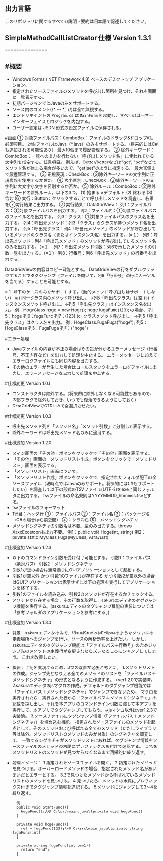## 出力言語
このリポジトリに関するすべての説明・要約は日本語で記述してください。

## SimpleMethodCallListCreator 仕様  Version 1.3.1
===============

#概要
----
- Windows Forms (.NET Framework 4.8) ベースのデスクトップ アプリケーション。
- 指定されたソースファイルのメソッドを呼び出し箇所を見つけ、それを画面に一覧表示する。
- 初期バージョンではJavaのみをサポートする。
- ソース内のコメント(/* ～ */, //)は全て無視する。
- エントリポイントの `Program.cs` は `MainForm` を起動し、すべてのユーザー インターフェイスとロジックを内包する。
- ユーザー設定は JSON 形式の設定ファイルに保存される。


#画面
① 対象ファイルパス：ComboBox：ファイルのドラッグ&ドロップ可。必須項目。
   対象ファイルはJava（*.java）のみをサポートする。（将来的にはC#も追加される可能性あり）
   最大10個まで履歴管理する。
② 除外キーワード：ComboBox：一覧への出力を行わない「呼び出しメソッド名」に使われている文字列を指定する。任意項目。
   例えば、Getter/Setterなどは"get", "set"などでメソッド名が始まる場合が多いので、"get|set"のように指定する。
   最大10個まで履歴管理する。
③ 正規表現：CheckBox：②除外キーワードの文字列に正規表現を使用するか否か。
④ 大小区別：CheckBox：②除外キーワードの文字列に大文字小文字を区別するか否か。
⑤ 除外ルール：ComboBox：②除外キーワードの除外ルール。以下の3つ。
   (1) 始まる   ※デフォルト
   (2) 終わる
   (3) 含む
⑥ 実行：Button：クリックすることで呼び出しメソッドを調査し、結果を⑦実行結果に出力する。
⑦ 実行結果：DataGridView：
   列1：ファイルパス：①対象ファイルパスを出力する。
   列2：ファイル名：①対象ファイルパスのファイル名を出力する。
   列3：クラス：①対象ファイルパスのクラス名を出力する。
   列4：呼出元メソッド：列3「クラス」のクラスが持つメソッド名を出力する。
   列5：呼出先クラス：列4「呼出元メソッド」のメソッドが呼び出しているメソッドのクラス名（またはインスタンス名）を出力する。（※１）
   列6：呼出先メソッド：列4「呼出元メソッド」のメソッドが呼び出しているメソッド名のみを出力する。（※１）
   列7：呼出先メソッド引数：列6で示したメソッドの引数一覧を出力する。（※１）
   列8：行番号：列6「呼出先メソッド」の行番号を出力する。

   DataGridViewの内容はコピー可能とする。
   DataGridViewの行をダブルクリックすることでタグジャンプ（ファイルを開いて、列8「行番号」の行にカーソルを当てる）することを可能とする。

※１
以下のケースのみをサポートする。（動的メソッド呼び出しはサポートしない）
(a) 同一クラス内のメソッド呼び出し。→列5「呼出先クラス」は空
(b) インスタンスメソッド呼び出し。→列5「呼出先クラス」はインスタンス名を出力。
    例：HogeClass hoge = new Hoge();
        hoge.fugaFunc(123);
        の場合、
        列5：hoge
        列6：fugaFunc
        列7：(123)
(c) クラスメソッド呼び出し。→列5「呼出先クラス」はクラス名を出力。
    例：HogeClass.FugaFuga("hoge");
        列5：HogeClass
        列6：FugaFuga
        列7：("hoge")

#エラー処理
- Javaファイルの内容が不正の場合はその旨が分かるエラーメッセージ（行番号、不正内容など）を出力して処理を中止する。
  エラーメッセージに加えてエラーログファイルにも同じ内容を出力する。
- その他のエラーが発生した場合はコールスタックをエラーログファイルに出力し、エラーメッセージを出力して処理を中止する。



#仕様変更  Version 1.0.1
- コンストラクタは除外する。（将来的に除外しなくなる可能性もあるので、内部フラグで除外しておき、いつでも復活できるようにしておく）
- DataGridViewでCTRL+Aで全選択させたい。

#仕様変更  Version 1.0.3
- 呼出先メソッド列を「メソッド名」「メソッド引数」に分割して表示する。
- 除外キーワードは呼出先メソッド名のみに適用する。


#仕様追加  Version 1.2.0
- メイン画面の「その他」ボタンをクリックで「その他」画面を表示する。
- 「その他」画面の「メソッドリスト作成」ボタンをクリックで「メソッドリスト」画面を表示する。
- 「メソッドリスト」画面について。
 - 「メソッドリスト作成」ボタンをクリックで、指定されたフォルダ配下の全ソースファイル（現時点ではJavaのみサポート。将来的にはC#もサポートしたい）を調査して以下の形式のTSVファイル(UTF-8)をexeと同じフォルダに出力する。
   tsvファイルの命名規則はYYYYMMDD_hhmmss.tsvとする。
 - tsvファイルのフォーマット
  - 1行目：ヘッダ行
    ①：ファイルパス
    ②：ファイル名
    ③：パッケージ名（C#の場合は名前空間）
    ④：クラス名
    ⑤：メソッドシグネチャ
  - メソッドシグネチャの引数名は不要。型のみ出力する。throws XxxxExcetopnも出力不要。
    例1：public void Hoge(int, string)
    例2：private static MyClass Fuga(MyClass, ArrayList)

#仕様追加  Version 1.2.3
- 以下のコマンドライン引数を受け付け可能とする。
  引数1：ファイルパス（絶対パス）
  引数2：メソッドシグネチャ
- 引数1が空の場合は通常通りにGUIアプリケーションとして起動する。
- 引数1が空以外 かつ 引数1のファイルが存在する かつ 引数2が空以外の場合はGUIアプリケーションは表示せずに以下の処理を実行してアプリケーションを終了する。
 - 引数1のファイルを読み込み、引数2のメソッドが存在するかチェックする。
 - メソッドが存在する場合、その行数を取得し、sakuraエディタのタグジャンプ機能を実行する。(sskuraエディタのタグジャンプ機能の実装については「参考フォルダのアプリケーションを参考にする」)

#仕様追加  Version 1.3.0
- 背景：sakuraエディタのみで、VisualStudioやEclipseのようなメソッドの定義場所へのジャンプを行い、ソースの解析効率を上げたい。
        しかし、sakuraエディタのタグジャンプ機能は「ファイルパス＋行番号」のためジャンプ先のメソッドの定義行が変更されたらズレたところにジャンプしてしまう。
        これを改善したい。
- 概要：上記を実現するため、3つの改善が必要と考えた。
        1.メソッドリストの作成。ジャンプ先となりえる全てのメソッドのリストを「ファイルパス＋メソッドシグネチャ」の形式となるように作成する。→ver1.2.0で実装済。
        2.sakuraエディタのjsマクロの作成。デフォルトのタグジャンプ機能では「ファイルパス＋メソッドシグネチャ」でジャンプできないため、
          マクロを実行されたら、実行された行から「ファイルパス＋メソッドシグネチャ」の記載を探し出し、それを本アプリのコマンドライン引数に渡して本アプリを実行して、本アプリでタグジャンプしてもらう。→jsマクロ以外はver1.2.3で実装済。
        3.ソースファイルにタグジャンプ情報（「ファイルパス＋メソッドシグネチャ」）を埋め込む機能。
          指定されたソースファイルのメソッドを起点として、そのメソッドおよび呼ばれる全てのメソッド（ただしライブラリ等は除外。メソッドリストのメソッドのみが対象）のシグネチャを調査して、
          一致するシグネチャがメソッドリストにあれば、タグジャンプ情報をソースファイルのメソッドの末尾にプレフィックスを付けて追記する。
          これをメソッドリストのメソッドが見つからなくなるまで再帰的に繰り返す。
- 処理イメージ：
        1.指定されたソースファイルを開く。
        2.指定されたメソッドを見つける。オーバーロードメソッドの場合、指定されたメソッド名があいまいだとエラーとする。
        3.2で見つけたメソッドから呼ばれているメソッドリストのメソッドを見つける。
        4.見つけたら、メソッドの末尾にプレフィックス付きでタグジャンプ情報を追記する。
        5.メソッドにジャンプして3～4を繰り返す。

        例：
        public void StartFunc(){
          hogeFunc();//@ C:\src\main.java\tprivate void hogeFunc()
        }
        
        private void hogeFunc(){
          ret = fugaFunc(123);//@ C:\src\main.java\tprivate string fugaFunc(int)
        }

        private string fugaFunc(int prm1){
          return "end";
        }

